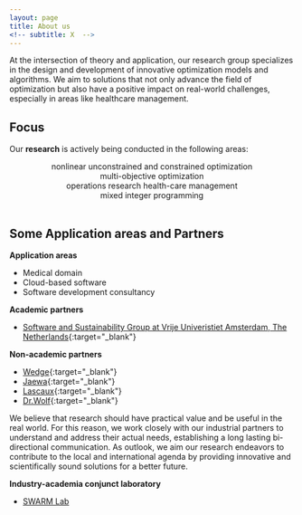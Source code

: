 ```yaml
---
layout: page
title: About us
<!-- subtitle: X  -->
---
```


At the intersection of theory and application, our research group specializes in the design and development of innovative optimization models and algorithms. 
We aim to solutions that not only advance the field of optimization but also have a positive impact on real-world challenges, especially in areas like healthcare management.
  
<!-- Keenly interested in technology transfer, we keep thigh bonds with industrial partners to ensure a continuous and fruitful knowledge exchange between academia and industry.--> 

## Focus
Our **research** is actively being conducted in the following areas:
<div class="row ">
  <div class="col-lg-6 col-md-12 col-xs-12 col-sm-12">
  <div style="text-align: center;"><span class="fa fa-clock-o icon_bg icon_square"></span><div> nonlinear unconstrained and constrained optimization
  </div></div>
</div>
<div class="col-lg-6 col-md-12 col-xs-12 col-sm-12">
<div style="text-align: center;"><span class="fa fa fa-arrows-alt icon_square"></span><div> multi-objective optimization </div></div>
</div>
<div class="col-lg-6 col-md-12 col-xs-12 col-sm-12">
  <div style="text-align: center;"><span class="fa fa-dashboard icon_bg icon_square"></span><div> operations research health-care management </div></div>
  </div>
  <div class="col-lg-6 col-md-12 col-xs-12 col-sm-12">
  <div style="text-align: center;"><span class="fa a fa-flask icon_square"></span><div>mixed integer programming</div></div>
</div>
<br />
</div>
 
## Some Application areas and Partners

**Application areas**
  - Medical domain
  - Cloud-based software
  - Software development consultancy  

**Academic partners**
  - [Software and Sustainability Group at Vrije Univeristiet Amsterdam, The Netherlands](https://s2group.cs.vu.nl/){:target="_blank"} 

**Non-academic partners**
  - [Wedge](https://www.wedge.srl/){:target="_blank"}
  - [Jaewa](https://www.jaewa.com/){:target="_blank"}
  - [Lascaux](https://www.lascaux.it/){:target="_blank"}
  - [Dr.Wolf](https://www.drwolf.it/){:target="_blank"}

  We believe that research should have practical value and be useful in the real world. For this reason, we work closely with our industrial partners to understand and address their actual needs, establishing a long lasting bi-directional communication. As outlook, we aim our research endeavors to contribute to the local and international agenda by providing innovative and scientifically sound solutions for a better future.

**Industry-academia conjunct laboratory**
 - [SWARM Lab](https://swarmlab.dinfo.unifi.it/home)
